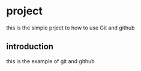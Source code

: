 # project


this is the simple prject to how to use Git and github


## introduction 

this is the example of git and github
